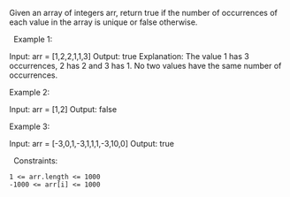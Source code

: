 Given an array of integers arr, return true if the number of occurrences of each value in the array is unique or false otherwise.

 
Example 1:

Input: arr = [1,2,2,1,1,3]
Output: true
Explanation: The value 1 has 3 occurrences, 2 has 2 and 3 has 1. No two values have the same number of occurrences.

Example 2:

Input: arr = [1,2]
Output: false


Example 3:

Input: arr = [-3,0,1,-3,1,1,1,-3,10,0]
Output: true


 
Constraints:


	1 <= arr.length <= 1000
	-1000 <= arr[i] <= 1000

